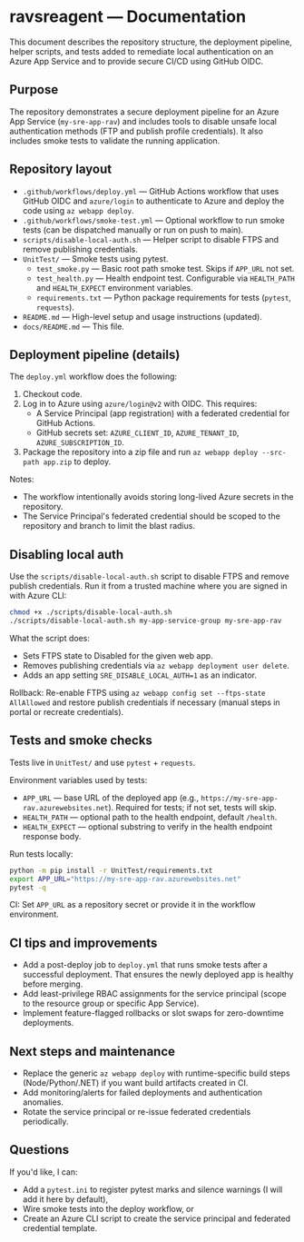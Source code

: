 # ravsreagent — Documentation

This document describes the repository structure, the deployment pipeline, helper scripts, and tests added to remediate local authentication on an Azure App Service and to provide secure CI/CD using GitHub OIDC.

## Purpose

The repository demonstrates a secure deployment pipeline for an Azure App Service (`my-sre-app-rav`) and includes tools to disable unsafe local authentication methods (FTP and publish profile credentials). It also includes smoke tests to validate the running application.

## Repository layout

- `.github/workflows/deploy.yml` — GitHub Actions workflow that uses GitHub OIDC and `azure/login` to authenticate to Azure and deploy the code using `az webapp deploy`.
- `.github/workflows/smoke-test.yml` — Optional workflow to run smoke tests (can be dispatched manually or run on push to main).
- `scripts/disable-local-auth.sh` — Helper script to disable FTPS and remove publishing credentials.
- `UnitTest/` — Smoke tests using pytest.
  - `test_smoke.py` — Basic root path smoke test. Skips if `APP_URL` not set.
  - `test_health.py` — Health endpoint test. Configurable via `HEALTH_PATH` and `HEALTH_EXPECT` environment variables.
  - `requirements.txt` — Python package requirements for tests (`pytest`, `requests`).
- `README.md` — High-level setup and usage instructions (updated).
- `docs/README.md` — This file.

## Deployment pipeline (details)

The `deploy.yml` workflow does the following:

1. Checkout code.
2. Log in to Azure using `azure/login@v2` with OIDC. This requires:
   - A Service Principal (app registration) with a federated credential for GitHub Actions.
   - GitHub secrets set: `AZURE_CLIENT_ID`, `AZURE_TENANT_ID`, `AZURE_SUBSCRIPTION_ID`.
3. Package the repository into a zip file and run `az webapp deploy --src-path app.zip` to deploy.

Notes:
- The workflow intentionally avoids storing long-lived Azure secrets in the repository.
- The Service Principal's federated credential should be scoped to the repository and branch to limit the blast radius.

## Disabling local auth

Use the `scripts/disable-local-auth.sh` script to disable FTPS and remove publish credentials. Run it from a trusted machine where you are signed in with Azure CLI:

```bash
chmod +x ./scripts/disable-local-auth.sh
./scripts/disable-local-auth.sh my-app-service-group my-sre-app-rav
```

What the script does:
- Sets FTPS state to Disabled for the given web app.
- Removes publishing credentials via `az webapp deployment user delete`.
- Adds an app setting `SRE_DISABLE_LOCAL_AUTH=1` as an indicator.

Rollback: Re-enable FTPS using `az webapp config set --ftps-state AllAllowed` and restore publish credentials if necessary (manual steps in portal or recreate credentials).

## Tests and smoke checks

Tests live in `UnitTest/` and use `pytest` + `requests`.

Environment variables used by tests:
- `APP_URL` — base URL of the deployed app (e.g., `https://my-sre-app-rav.azurewebsites.net`). Required for tests; if not set, tests will skip.
- `HEALTH_PATH` — optional path to the health endpoint, default `/health`.
- `HEALTH_EXPECT` — optional substring to verify in the health endpoint response body.

Run tests locally:

```bash
python -m pip install -r UnitTest/requirements.txt
export APP_URL="https://my-sre-app-rav.azurewebsites.net"
pytest -q
```

CI: Set `APP_URL` as a repository secret or provide it in the workflow environment.

## CI tips and improvements

- Add a post-deploy job to `deploy.yml` that runs smoke tests after a successful deployment. That ensures the newly deployed app is healthy before merging.
- Add least-privilege RBAC assignments for the service principal (scope to the resource group or specific App Service).
- Implement feature-flagged rollbacks or slot swaps for zero-downtime deployments.

## Next steps and maintenance

- Replace the generic `az webapp deploy` with runtime-specific build steps (Node/Python/.NET) if you want build artifacts created in CI.
- Add monitoring/alerts for failed deployments and authentication anomalies.
- Rotate the service principal or re-issue federated credentials periodically.

## Questions

If you'd like, I can:

- Add a `pytest.ini` to register pytest marks and silence warnings (I will add it here by default),
- Wire smoke tests into the deploy workflow, or
- Create an Azure CLI script to create the service principal and federated credential template.

